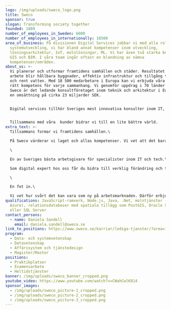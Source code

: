 ```yaml
---
logo: /img/uploads/sweco_logo.png
title: Sweco
sponsor: true
slogan: Transforming society together
founded: 1889
number_of_employees_in_Sweden: 6000
number_of_employees_in_internationally: 18500
area_of_business: På divisionen Digital Services jobbar vi med alla roller inom
  systemutveckling, vi har bland annat kompetenser inom utveckling,
  lösningsarkitektur, IoT, molnlösningar, ML. Vi har även två starka ben inom
  GIS och BIM. I våra team ingår oftast en blandning av nämna
  kompetenser/områden.
about_us: >-
  Vi planerar och utformar framtidens samhällen och städer. Resultatet av vårt
  arbete blir hållbara byggnader, effektiv infrastruktur och tillgång till el
  och rent vatten. Med 18 500 medarbetare i Europa kan vi erbjuda våra kunder
  rätt kompetens för varje sammanhang. Vi genomför uppdrag i 70 länder varje år.
  Sweco är det ledande konsultföretaget inom teknik och arkitektur i Europa med
  en omsättning på cirka 23 miljarder SEK. 


  Digital services tillhör Sveriges mest innovativa konsulter inom IT, datahantering, rådgivning och digital kommunikation. Vi drar nytta av de plattformar som finns och utvecklar nya när det behövs. Här arbetar strukturerade programmerare, visionära verksamhetsutvecklare och trygga projektledare sida vid sida i tighta team som hittar svaren på de mest utmanande frågorna. Med ett helhetsperspektiv och de globala hållbarhetsmålen som grund, omvandlar vi såväl små som stora drömmar till framtidens digitala lösningar. För oss är ingenting omöjligt. Oavsett om det handlar om automatisering av processer eller smart styrning av infrastruktur så finns här all kompetens samlad under ett och samma tak.


  Tillsammans med våra  kunder bidrar vi till en lite bättre värld.
extra_text: >-
  Tillsammans formar vi framtidens samhällen.\

  På Sweco värderar vi laget och allas kompetenser. Vi vet att det bara är när vi samarbetar som vi har rätt förutsättningar för att uppnå det extraordinära. Vill du vara med och utforma framtidens samhällen tillsammans med våra kunder och 18 500 arkitekter, ingenjörer och andra specialister?\

  \

  En av Sveriges bästa arbetsgivare för specialister inom IT och tech.\

  Som digital expert hos oss får du bidra till verklig förändring och tillsammans med våra kunder implementera ny teknik och hitta nya digitala sätt att lösa utmaningar på. Vill du ta vara på digitaliseringens möjligheter och skapa framtidens samhällen tillsammans med oss?\

  \

  En fot in.\

  Vi vet hur svårt det kan vara som ny på arbetsmarknaden. Därför erbjuder vi exjobb, mentorprogrammet Hej tech-tjej samt utlyser roller där du får växa tillsammans med oss, där personliga egenskaper trumfar kraven på tidigare erfarenhet. Mer information hittar du på www.sweco.se/karriar/digital. Ses vi på jobbet nästa gång?
qualifications: JavaScript-ramverk, Node.js, Java, .Net, molntjänster (AWS,
  Azure), relationsdatabaser med spatiala tillägg som PostGIS, Oracle Spatial
  eller SQL Server
contact_persons:
  - name: Daniela Sandell
    email: daniela.sandell@sweco.se
link_to_positions: https://www.sweco.se/karriar/lediga-tjanster/?area=174&region=114
program:
  - Data- och systemvetenskap
  - Datavetenskap
  - Affärssystem och tjänstedesign
  - Magister/Master
positions:
  - Praktikplatser
  - Examensarbete
  - Heltidstjänster
banner: /img/uploads/sweco_banner_cropped.png
youtube_video: https://www.youtube.com/watch?v=CWahCwlK814
sponsor_images:
  - /img/uploads/sweco_picture-1_cropped.png
  - /img/uploads/sweco_picture-2_cropped.png
  - /img/uploads/sweco_picture-3_cropped.png
---
```

